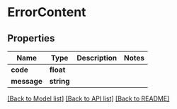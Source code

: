 # ErrorContent

## Properties
Name | Type | Description | Notes
------------ | ------------- | ------------- | -------------
**code** | **float** |  | 
**message** | **string** |  | 

[[Back to Model list]](../README.md#documentation-for-models) [[Back to API list]](../README.md#documentation-for-api-endpoints) [[Back to README]](../README.md)


